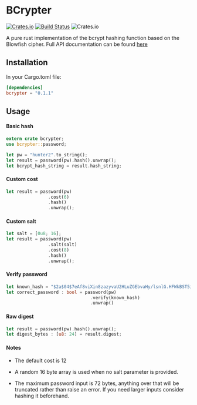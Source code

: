 


# BCrypter

[![Crates.io](https://img.shields.io/crates/v/rustc-serialize.svg)](https://crates.io/crates/bcrypter) [![Build Status](https://travis-ci.com/MitchellBerry/BCrypter.svg?branch=master)](https://travis-ci.com/MitchellBerry/BCrypter) ![Crates.io](https://img.shields.io/crates/l/rustc-serialize.svg)

A pure rust implementation of the bcrypt hashing function based on the Blowfish cipher. Full API documentation can be found [here](https://docs.rs/crate/bcrypter/0.1.0)

## Installation

In your Cargo.toml file:

```toml
[dependencies]
bcrypter = "0.1.1"
```

## Usage

#### Basic hash
```rust
extern crate bcrypter;
use bcrypter::password;

let pw = "hunter2".to_string();
let result = password(pw).hash().unwrap();
let bcrypt_hash_string = result.hash_string;
```

#### Custom cost
```rust
let result = password(pw)
                .cost(6)
                .hash()
                .unwrap();
```

#### Custom salt
```rust
let salt = [0u8; 16];
let result = password(pw)
                .salt(salt)
                .cost(8)
                .hash()
                .unwrap();
```
#### Verify password
```rust
let known_hash = "$2a$04$7eAf8viXin8zazyvaU2HLuZGEbvaHy/lsnlG.HFWkBST5irHhXKJO".to_string();
let correct_password : bool = password(pw)
                                .verify(known_hash)
                                .unwrap()
```

#### Raw digest
```rust
let result = password(pw).hash().unwrap();
let digest_bytes : [u8: 24] = result.digest;
```

#### Notes

* The default cost is 12 

* A random 16 byte array is used when no salt parameter is provided.

* The maximum password input is 72 bytes, anything over that will be truncated rather than raise an error. If you need larger inputs consider hashing it beforehand.



